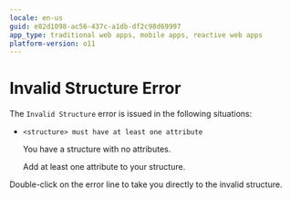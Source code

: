 ```yaml
---
locale: en-us
guid: e82d1098-ac56-437c-a1db-df2c98d69997
app_type: traditional web apps, mobile apps, reactive web apps
platform-version: o11
---
```


# Invalid Structure Error

The `Invalid Structure` error is issued in the following situations:

* `<structure> must have at least one attribute`

    You have a structure with no attributes.

    Add at least one attribute to your structure.

Double-click on the error line to take you directly to the invalid structure.
